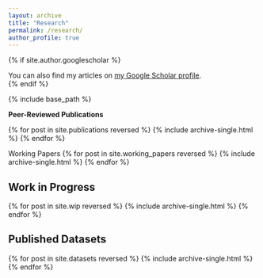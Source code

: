 ```yaml
---
layout: archive
title: "Research"
permalink: /research/
author_profile: true
---
```


{% if site.author.googlescholar %}
  <div class="wordwrap">You can also find my articles on <a href="{{site.author.googlescholar}}">my Google Scholar profile</a>.</div>
{% endif %}

{% include base_path %}

**Peer-Reviewed Publications**

{% for post in site.publications reversed %}
  {% include archive-single.html %}
{% endfor %}

Working Papers
{% for post in site.working_papers reversed %} 
  {% include archive-single.html %} 
{% endfor %}

Work in Progress
---
{% for post in site.wip reversed %} 
  {% include archive-single.html %} 
{% endfor %}

Published Datasets
---
{% for post in site.datasets reversed %}
  {% include archive-single.html %}
{% endfor %}
